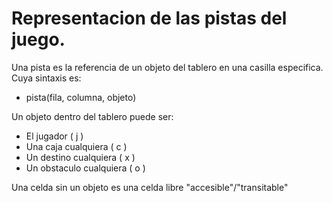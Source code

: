 # Representacion de las pistas del juego.
Una pista es la referencia de un objeto del tablero en una casilla especifica. Cuya sintaxis es:
- pista(fila, columna, objeto)

Un objeto dentro del tablero puede ser: 
- El jugador ( j )
- Una caja cualquiera ( c )
- Un destino cualquiera ( x )
- Un obstaculo cualquiera ( o )

Una celda sin un objeto es una celda libre "accesible"/"transitable"
